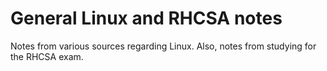 # General Linux and RHCSA notes
Notes from various sources regarding Linux. Also, notes from studying for the RHCSA exam.
